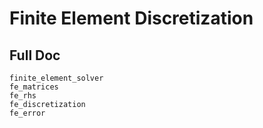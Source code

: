 # Finite Element Discretization

## Full Doc

```@docs
finite_element_solver
fe_matrices
fe_rhs
fe_discretization
fe_error
```
